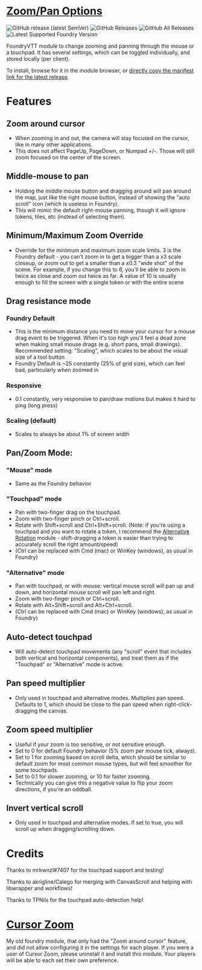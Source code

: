 # [Zoom/Pan Options](https://foundryvtt.com/packages/zoom-pan-options/)

![GitHub release (latest SemVer)](https://img.shields.io/github/v/release/itamarcu/ZoomPanOptions?style=for-the-badge) 
![GitHub Releases](https://img.shields.io/github/downloads/itamarcu/ZoomPanOptions/latest/total?style=for-the-badge) 
![GitHub All Releases](https://img.shields.io/github/downloads/itamarcu/ZoomPanOptions/total?style=for-the-badge&label=Downloads+total)  
![Latest Supported Foundry Version](https://img.shields.io/endpoint?url=https://foundryshields.com/version?url=https://github.com/itamarcu/ZoomPanOptions/raw/master/module.json)

FoundryVTT module to change zooming and panning through the mouse or a touchpad. It has several settings, which can be toggled individually, and stored locally (per client).

To install, browse for it in the module browser, or [directly copy the manifest link for the latest release](https://github.com/itamarcu/ZoomPanOptions/releases/latest/download/module.json).

# Features

## Zoom around cursor
- When zooming in and out, the camera will stay focused on the cursor, like in many other applications.
- This does not affect PageUp, PageDown, or Numpad +/-. Those will still zoom focused on the center of the screen.

## Middle-mouse to pan
- Holding the middle mouse button and dragging around will pan around the map, just like the right mouse button, instead of showing the "auto scroll" icon (which is useless in Foundry).
- This will mimic the default right-mouse panning, though it will ignore tokens, tiles, etc (instead of selecting them).

## Minimum/Maximum Zoom Override
- Override for the minimum and maximum zoom scale limits. 3 is the Foundry default - you can't zoom in to get a bigger than a x3 scale closeup, or zoom out to get a smaller than a x0.3 "wide shot" of the scene. For example, if you change this to 6, you'll be able to zoom in twice as close and zoom out twice as far.  A value of 10 is usually enough to fill the screen with a single token or with the entire scene

## Drag resistance mode
### Foundry Default
- This is the minimum distance you need to move your cursor for a mouse drag event to be triggered.
  When it's too high you'll feel a dead zone when making small mouse drags (e.g. short pans, small drawings).
  Recommended setting: "Scaling", which scales to be about the visual size of a tool button
- Foundry Default is ~25 constantly (25% of grid size), which can feel bad, particularly when zoomed in

### Responsive
- 0.1 constantly, very responsive to pan/draw motions but makes it hard to ping (long press)

### Scaling (default)
- Scales to always be about 1% of screen width

## Pan/Zoom Mode:
### "Mouse" mode
- Same as the Foundry behavior

### "Touchpad" mode
- Pan with two-finger drag on the touchpad.
- Zoom with two-finger pinch or Ctrl+scroll.
- Rotate with Shift+scroll and Ctrl+Shift+scroll.
  (Note: if you're using a touchpad and you want to rotate a token, I recommend the [Alternative Rotation](https://github.com/itamarcu/AlternativeRotation) module - shift-dragging a token is easier than trying to accurately scroll the right amount/speed)
- (Ctrl can be replaced with Cmd (mac) or WinKey (windows), as usual in Foundry)

### "Alternative" mode
- Pan with touchpad, or with mouse: vertical mouse scroll will pan up and down, and horizontal mouse scroll will pan left and right.
- Zoom with two-finger pinch or Ctrl+scroll.
- Rotate with Alt+Shift+scroll and Alt+Ctrl+scroll.
- (Ctrl can be replaced with Cmd (mac) or WinKey (windows), as usual in Foundry)

## Auto-detect touchpad
- Will auto-detect touchpad movements (any "scroll" event that includes both vertical and horizontal components), and treat them as if the "Touchpad" or "Alternative" mode is active.

## Pan speed multiplier
- Only used in touchpad and alternative modes. Multiplies pan speed. Defaults to 1, which should be close to the pan speed when right-click-dragging the canvas.

## Zoom speed multiplier
- Useful if your zoom is too sensitive, or not sensitive enough.
- Set to 0 for default Foundry behavior (5% zoom per mouse tick, always).
- Set to 1 for zooming based on scroll delta, which should be similar to default zoom for most common mouse types, but will feel smoother for some touchpads.
- Set to 0.1 for slower zooming, or 10 for faster zooming.
- Technically you can give this a negative value to flip your zoom directions, if you're an oddball. 

## Invert vertical scroll
- Only used in touchpad and alternative modes. If set to true, you will scroll up when dragging/scrolling down.

# Credits

Thanks to mrkwnzl#7407 for the touchpad support and testing!

Thanks to akrigline/Calego for merging with CanvasScroll and helping with libwrapper and workflows! 

Thanks to TPNils for the touchpad auto-detection help!

# [Cursor Zoom](https://github.com/itamarcu/CursorZoom)
My old foundry module, that only had the "Zoom around cursor" feature, and did not allow configuring it in the settings for each player.
If you were a user of Cursor Zoom, please uninstall it and install this module. Your players will be able to each set their own preference.
